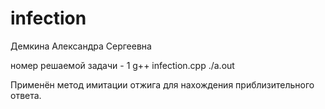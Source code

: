 # infection

Демкина Александра Сергеевна

номер решаемой задачи - 1
g++ infection.cpp 
./a.out

Применён метод имитации отжига для нахождения приблизительного ответа. 
